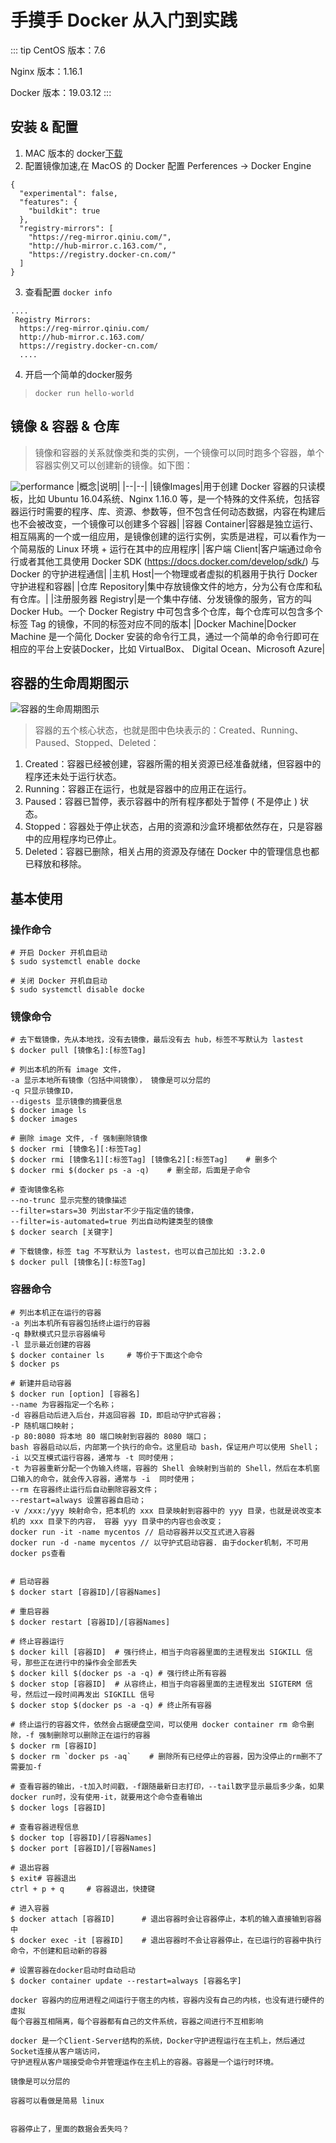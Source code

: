 # 手摸手 Docker 从入门到实践
::: tip
CentOS 版本：7.6

Nginx 版本：1.16.1

Docker 版本：19.03.12
::: 

## 安装 & 配置

1. MAC 版本的 docker[下载](https://download.docker.com/mac/stable/Docker.dmg)
2. 配置镜像加速,在 MacOS 的 Docker 配置 Perferences -> Docker Engine 
  ```
  {
    "experimental": false,
    "features": {
      "buildkit": true
    },
    "registry-mirrors": [
      "https://reg-mirror.qiniu.com/",
      "http://hub-mirror.c.163.com/",
      "https://registry.docker-cn.com/"
    ]
  }
  ```
3. 查看配置 `docker info`
```
....
 Registry Mirrors:
  https://reg-mirror.qiniu.com/
  http://hub-mirror.c.163.com/
  https://registry.docker-cn.com/
  ....
```
4. 开启一个简单的docker服务

> `docker run hello-world`

## 镜像 & 容器 & 仓库
> 镜像和容器的关系就像类和类的实例，一个镜像可以同时跑多个容器，单个容器实例又可以创建新的镜像。如下图：

![performance](~@imgs/20201013051901.jpg)
|概念|说明|
|--|--|
|镜像Images|用于创建 Docker 容器的只读模板，比如 Ubuntu 16.04系统、Nginx 1.16.0 等，是一个特殊的文件系统，包括容器运行时需要的程序、库、资源、参数等，但不包含任何动态数据，内容在构建后也不会被改变，一个镜像可以创建多个容器|
|容器 Container|容器是独立运行、相互隔离的一个或一组应用，是镜像创建的运行实例，实质是进程，可以看作为一个简易版的 Linux 环境 + 运行在其中的应用程序|
|客户端 Client|客户端通过命令行或者其他工具使用 Docker SDK (https://docs.docker.com/develop/sdk/) 与 Docker 的守护进程通信|
|主机 Host|一个物理或者虚拟的机器用于执行 Docker 守护进程和容器|
|仓库 Repository|集中存放镜像文件的地方，分为公有仓库和私有仓库。|
|注册服务器 Registry|是一个集中存储、分发镜像的服务，官方的叫 Docker Hub。一个 Docker Registry 中可包含多个仓库，每个仓库可以包含多个标签 Tag 的镜像，不同的标签对应不同的版本|
|Docker Machine|Docker Machine 是一个简化 Docker 安装的命令行工具，通过一个简单的命令行即可在相应的平台上安装Docker，比如 VirtualBox、 Digital Ocean、Microsoft Azure|
## 容器的生命周期图示
![容器的生命周期图示](~@imgs/202010131742.png)
> 容器的五个核心状态，也就是图中色块表示的：Created、Running、Paused、Stopped、Deleted：

1. Created：容器已经被创建，容器所需的相关资源已经准备就绪，但容器中的程序还未处于运行状态。
2. Running：容器正在运行，也就是容器中的应用正在运行。
3. Paused：容器已暂停，表示容器中的所有程序都处于暂停 ( 不是停止 ) 状态。
4. Stopped：容器处于停止状态，占用的资源和沙盒环境都依然存在，只是容器中的应用程序均已停止。
5. Deleted：容器已删除，相关占用的资源及存储在 Docker 中的管理信息也都已释放和移除。

## 基本使用
### 操作命令
```
# 开启 Docker 开机自启动
$ sudo systemctl enable docke

# 关闭 Docker 开机自启动
$ sudo systemctl disable docke
```
### 镜像命令

```
# 去下载镜像，先从本地找，没有去镜像，最后没有去 hub，标签不写默认为 lastest
$ docker pull [镜像名]:[标签Tag]

# 列出本机的所有 image 文件，
-a 显示本地所有镜像（包括中间镜像）， 镜像是可以分层的
-q 只显示镜像ID，
--digests 显示镜像的摘要信息
$ docker image ls
$ docker images

# 删除 image 文件, -f 强制删除镜像
$ docker rmi [镜像名][:标签Tag]
$ docker rmi [镜像名1][:标签Tag] [镜像名2][:标签Tag]    # 删多个
$ docker rmi $(docker ps -a -q)    # 删全部，后面是子命令

# 查询镜像名称
--no-trunc 显示完整的镜像描述
--filter=stars=30 列出star不少于指定值的镜像，
--filter=is-automated=true 列出自动构建类型的镜像
$ docker search [关键字]

# 下载镜像，标签 tag 不写默认为 lastest，也可以自己加比如 :3.2.0
$ docker pull [镜像名][:标签Tag]
```
### 容器命令
```
# 列出本机正在运行的容器
-a 列出本机所有容器包括终止运行的容器
-q 静默模式只显示容器编号
-l 显示最近创建的容器
$ docker container ls     # 等价于下面这个命令
$ docker ps

# 新建并启动容器
$ docker run [option] [容器名]
--name 为容器指定一个名称；
-d 容器启动后进入后台，并返回容器 ID，即启动守护式容器；
-P 随机端口映射；
-p 80:8080 将本地 80 端口映射到容器的 8080 端口；
bash 容器启动以后，内部第一个执行的命令。这里启动 bash，保证用户可以使用 Shell；
-i 以交互模式运行容器，通常与 -t 同时使用；
-t 为容器重新分配一个伪输入终端，容器的 Shell 会映射到当前的 Shell，然后在本机窗口输入的命令，就会传入容器，通常与 -i  同时使用；
--rm 在容器终止运行后自动删除容器文件；
--restart=always 设置容器自启动；
-v /xxx:/yyy 映射命令，把本机的 xxx 目录映射到容器中的 yyy 目录，也就是说改变本机的 xxx 目录下的内容， 容器 yyy 目录中的内容也会改变；
docker run -it -name mycentos // 启动容器并以交互式进入容器
docker run -d -name mycentos // 以守护式启动容器. 由于docker机制，不可用docker ps查看


# 启动容器
$ docker start [容器ID]/[容器Names]

# 重启容器
$ docker restart [容器ID]/[容器Names]

# 终止容器运行
$ docker kill [容器ID]  # 强行终止，相当于向容器里面的主进程发出 SIGKILL 信号，那些正在进行中的操作会全部丢失
$ docker kill $(docker ps -a -q) # 强行终止所有容器
$ docker stop [容器ID]  # 从容终止，相当于向容器里面的主进程发出 SIGTERM 信号，然后过一段时间再发出 SIGKILL 信号
$ docker stop $(docker ps -a -q) # 终止所有容器

# 终止运行的容器文件，依然会占据硬盘空间，可以使用 docker container rm 命令删除，-f 强制删除可以删除正在运行的容器
$ docker rm [容器ID]
$ docker rm `docker ps -aq`    # 删除所有已经停止的容器，因为没停止的rm删不了需要加-f

# 查看容器的输出，-t加入时间戳，-f跟随最新日志打印，--tail数字显示最后多少条，如果docker run时，没有使用-it，就要用这个命令查看输出
$ docker logs [容器ID]

# 查看容器进程信息
$ docker top [容器ID]/[容器Names]
$ docker port [容器ID]/[容器Names]

# 退出容器
$ exit# 容器退出
ctrl + p + q     # 容器退出，快捷键

# 进入容器
$ docker attach [容器ID]      # 退出容器时会让容器停止，本机的输入直接输到容器中
$ docker exec -it [容器ID]    # 退出容器时不会让容器停止，在已运行的容器中执行命令，不创建和启动新的容器

# 设置容器在docker启动时自动启动
$ docker container update --restart=always [容器名字]
```


```
docker 容器内的应用进程之间运行于宿主的内核，容器内没有自己的内核，也没有进行硬件的虚拟
每个容器互相隔离，每个容器都有自己的文件系统，容器之间进行不互相影响

docker 是一个Client-Server结构的系统，Docker守护进程运行在主机上，然后通过Socket连接从客户端访问，
守护进程从客户端接受命令并管理运作在主机上的容器。容器是一个运行时环境。

镜像是可以分层的

容器可以看做是简易 linux


容器停止了，里面的数据会丢失吗？
```